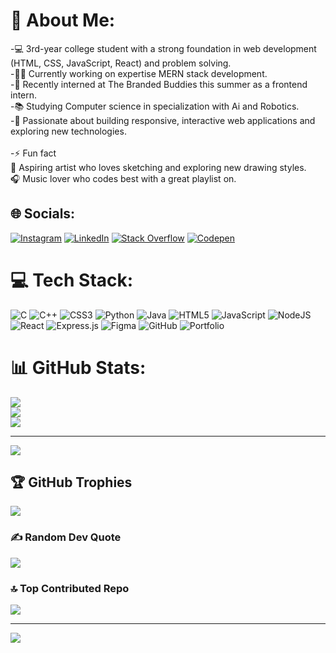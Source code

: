 # 💫 About Me:
-💻 3rd-year college student with a strong foundation in web development (HTML, CSS, JavaScript, React) and problem solving.<br>-👨‍💻 Currently working on expertise MERN stack development.<br>-🔗 Recently interned at The Branded Buddies this summer as a frontend intern.<br>-📚 Studying Computer science in specialization with Ai and Robotics.<br>-🚀 Passionate about building responsive, interactive web applications and exploring new technologies.<br><br>-⚡ Fun fact<br>       🎨 Aspiring artist who loves sketching and exploring new drawing styles.<br>      🎧 Music lover who codes best with a great playlist on.

## 🌐 Socials:
[![Instagram](https://img.shields.io/badge/Instagram-%23E4405F.svg?logo=Instagram&logoColor=white)](https://instagram.com/raj_.amrit) [![LinkedIn](https://img.shields.io/badge/LinkedIn-%230077B5.svg?logo=linkedin&logoColor=white)](https://linkedin.com/in/amrit-raj-a6b29b28a) [![Stack Overflow](https://img.shields.io/badge/-Stackoverflow-FE7A16?logo=stack-overflow&logoColor=white)](https://stackoverflow.com/users/users/24405264/amrit-raj)
[![Codepen](https://img.shields.io/badge/Codepen-000000?logo=codepen&logoColor=white)](https://codepen.io/bvgpfhwz-the-encoder) 

# 💻 Tech Stack:
![C](https://img.shields.io/badge/c-%2300599C.svg?style=plastic&logo=c&logoColor=white) ![C++](https://img.shields.io/badge/c++-%2300599C.svg?style=plastic&logo=c%2B%2B&logoColor=white) ![CSS3](https://img.shields.io/badge/css3-%231572B6.svg?style=plastic&logo=css3&logoColor=white) ![Python](https://img.shields.io/badge/python-3670A0?style=plastic&logo=python&logoColor=ffdd54) ![Java](https://img.shields.io/badge/java-%23ED8B00.svg?style=plastic&logo=openjdk&logoColor=white) ![HTML5](https://img.shields.io/badge/html5-%23E34F26.svg?style=plastic&logo=html5&logoColor=white) ![JavaScript](https://img.shields.io/badge/javascript-%23323330.svg?style=plastic&logo=javascript&logoColor=%23F7DF1E) ![NodeJS](https://img.shields.io/badge/node.js-6DA55F?style=plastic&logo=node.js&logoColor=white) ![React](https://img.shields.io/badge/react-%2320232a.svg?style=plastic&logo=react&logoColor=%2361DAFB) ![Express.js](https://img.shields.io/badge/express.js-%23404d59.svg?style=plastic&logo=express&logoColor=%2361DAFB) ![Figma](https://img.shields.io/badge/figma-%23F24E1E.svg?style=plastic&logo=figma&logoColor=white) ![GitHub](https://img.shields.io/badge/github-%23121011.svg?style=plastic&logo=github&logoColor=white) ![Portfolio](https://img.shields.io/badge/Portfolio-%23000000.svg?style=plastic&logo=firefox&logoColor=#FF7139)
# 📊 GitHub Stats:
![](https://github-readme-stats.vercel.app/api?username=Yes-Amrit&theme=transparent&hide_border=false&include_all_commits=true&count_private=true)<br/>
![](https://github-readme-streak-stats.herokuapp.com/?user=Yes-Amrit&theme=transparent&hide_border=false)<br/>
![](https://github-readme-stats.vercel.app/api/top-langs/?username=Yes-Amrit&theme=transparent&hide_border=false&include_all_commits=true&count_private=true&layout=compact)

---
[![](https://visitcount.itsvg.in/api?id=Yes-Amrit&icon=0&color=0)](https://visitcount.itsvg.in)

## 🏆 GitHub Trophies
![](https://github-profile-trophy.vercel.app/?username=Yes-Amrit&theme=one_dark_pro&no-frame=false&no-bg=false&margin-w=4)

### ✍️ Random Dev Quote
![](https://quotes-github-readme.vercel.app/api?type=vetical&theme=merko)

### 🔝 Top Contributed Repo
![](https://github-contributor-stats.vercel.app/api?username=Yes-Amrit&limit=5&theme=merko&combine_all_yearly_contributions=true)

---
[![](https://visitcount.itsvg.in/api?id=Yes-Amrit&icon=2&color=13)](https://visitcount.itsvg.in)

<!-- Proudly created with GPRM ( https://gprm.itsvg.in ) -->
